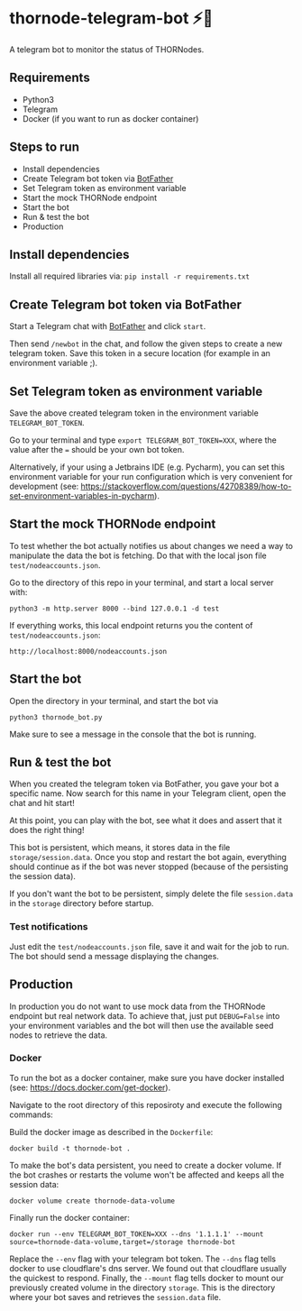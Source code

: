 # thornode-telegram-bot ⚡🤖
A telegram bot to monitor the status of THORNodes.

## Requirements
* Python3
* Telegram
* Docker (if you want to run as docker container)

## Steps to run
* Install dependencies
* Create Telegram bot token via [BotFather](https://t.me/BotFather)
* Set Telegram token as environment variable
* Start the mock THORNode endpoint
* Start the bot
* Run & test the bot
* Production

## Install dependencies
Install all required libraries via: `pip install -r requirements.txt`

## Create Telegram bot token via BotFather
Start a Telegram chat with [BotFather](https://t.me/BotFather) and click `start`.

Then send `/newbot` in the chat, and follow the given steps to create a new telegram token. Save this token in a secure location (for example in an environment variable ;).

## Set Telegram token as environment variable
Save the above created telegram token in the environment variable `TELEGRAM_BOT_TOKEN`.

Go to your terminal and type `export TELEGRAM_BOT_TOKEN=XXX`, where the value after the `=` should be your own bot token.

Alternatively, if your using a Jetbrains IDE (e.g. Pycharm), you can set this environment variable for your run configuration which is very convenient for development (see: https://stackoverflow.com/questions/42708389/how-to-set-environment-variables-in-pycharm).

## Start the mock THORNode endpoint
To test whether the bot actually notifies us about changes we need a way to manipulate the data the bot is fetching. Do that with the local json file `test/nodeaccounts.json`.

Go to the directory of this repo in your terminal, and start a local server with:

```
python3 -m http.server 8000 --bind 127.0.0.1 -d test
```

If everything works, this local endpoint returns you the content of `test/nodeaccounts.json`:

```
http://localhost:8000/nodeaccounts.json
```

## Start the bot
Open the directory in your terminal, and start the bot via
```
python3 thornode_bot.py
```

Make sure to see a message in the console that the bot is running.

## Run & test the bot
When you created the telegram token via BotFather, you gave your bot a specific name. Now search for this name in your Telegram client, open the chat and hit start!

At this point, you can play with the bot, see what it does and assert that it does the right thing!

This bot is persistent, which means, it stores data in the file `storage/session.data`.  Once you stop and restart the bot again, everything should continue as if the bot was never stopped (because of the persisting the session data).

If you don't want the bot to be persistent, simply delete the file `session.data` in the `storage` directory before startup.

### Test notifications
Just edit the `test/nodeaccounts.json` file, save it and wait for the job to run. The bot should send a message displaying the changes.

## Production
In production you do not want to use mock data from the THORNode endpoint but real network data. To achieve that, just put `DEBUG=False` into your environment variables and the bot will then use the available seed nodes to retrieve the data.

### Docker
To run the bot as a docker container, make sure you have docker installed (see: https://docs.docker.com/get-docker).

Navigate to the root directory of this reposiroty and execute the following commands:

Build the docker image as described in the `Dockerfile`:

```
docker build -t thornode-bot .
```

To make the bot's data persistent, you need to create a docker volume. If the bot crashes or restarts the volume won't be affected and keeps all the session data:

```
docker volume create thornode-data-volume
```

Finally run the docker container:

```
docker run --env TELEGRAM_BOT_TOKEN=XXX --dns '1.1.1.1' --mount source=thornode-data-volume,target=/storage thornode-bot
```

Replace the `--env` flag with your telegram bot token. The `--dns` flag tells docker to use cloudflare's dns server. We found out that cloudflare usually the quickest to respond. Finally, the `--mount` flag tells docker to mount our previously created volume in the directory `storage`. This is the directory where your bot saves and retrieves the `session.data` file.
